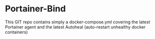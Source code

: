 # Portainer-Bind

This GIT repo contains simply a docker-compose.yml covering the latest Portainer agent and the latest Autoheal (auto-restart unhealthy docker containers)
